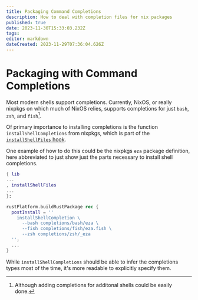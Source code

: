 ```yaml
---
title: Packaging Command Completions
description: How to deal with completion files for nix packages
published: true
date: 2023-11-30T15:33:03.232Z
tags: 
editor: markdown
dateCreated: 2023-11-29T07:36:04.626Z
---
```


# Packaging with Command Completions
Most modern shells support completions. Currently, NixOS, or really nixpkgs on which much of NixOS relies, supports completions for just `bash`, `zsh`, and `fish`[^1].

Of primary importance to installing completions is the function `installShellCompletions` from nixpkgs, which is part of the [`installShellFiles` hook](https://github.com/NixOS/nixpkgs/blob/9640178ef2f02e9b2c7bff62f7bd407c3773bdf6/doc/hooks/installShellFiles.section.md#L1).

One example of how to do this could be the nixpkgs `eza` package definition, here abbreviated to just show just the parts necessary to install shell completions.

```nix
{ lib
...
, installShellFiles
...
}:

rustPlatform.buildRustPackage rec {
  postInstall = ''
    installShellCompletion \
      --bash completions/bash/eza \
      --fish completions/fish/eza.fish \
      --zsh completions/zsh/_eza
  '';
  ...
}
```

While `installShellCompletions` should be able to infer the completions types most of the time, it's more readable to explicitly specify them.

[^1]: Although adding completions for additonal shells could be easily done.
